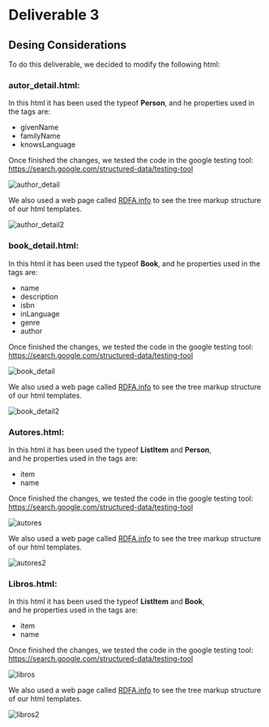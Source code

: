 # Deliverable 3

## Desing Considerations

To do this deliverable, we decided to modify the following html:

### autor_detail.html:
In this html it has been used the typeof __Person__, 
and he properties used in the tags are:
- givenName
- familyName
- knowsLanguage

Once finished the changes, we tested the code in the google testing tool: https://search.google.com/structured-data/testing-tool

![author_detail](https://github.com/projecteweb-fjmm/LlibreriaWeb/blob/master/screenshots/author_detail.png)

We also used a web page called [RDFA.info](http://rdfa.info/play/) to see the tree markup structure of our html templates.

![author_detail2](https://github.com/projecteweb-fjmm/LlibreriaWeb/blob/master/screenshots/author_detail_2.png)

### book_detail.html:
In this html it has been used the typeof __Book__, 
and he properties used in the tags are:
- name
- description
- isbn
- inLanguage
- genre
- author

Once finished the changes, we tested the code in the google testing tool: https://search.google.com/structured-data/testing-tool

![book_detail](https://github.com/projecteweb-fjmm/LlibreriaWeb/blob/master/screenshots/book_detail.png)

We also used a web page called [RDFA.info](http://rdfa.info/play/) to see the tree markup structure of our html templates.

![book_detail2](https://github.com/projecteweb-fjmm/LlibreriaWeb/blob/master/screenshots/book_detail_2.png)


### Autores.html:
In this html it has been used the typeof __ListItem__ and __Person__,  
and he properties used in the tags are:
- item
- name


Once finished the changes, we tested the code in the google testing tool: https://search.google.com/structured-data/testing-tool

![autores](https://github.com/projecteweb-fjmm/LlibreriaWeb/blob/master/screenshots/autores.png)

We also used a web page called [RDFA.info](http://rdfa.info/play/) to see the tree markup structure of our html templates.

![autores2](https://github.com/projecteweb-fjmm/LlibreriaWeb/blob/master/screenshots/autores_2.png)

### Libros.html:
In this html it has been used the typeof __ListItem__ and __Book__,  
and he properties used in the tags are:
- item
- name

Once finished the changes, we tested the code in the google testing tool: https://search.google.com/structured-data/testing-tool

![libros](https://github.com/projecteweb-fjmm/LlibreriaWeb/blob/master/screenshots/libro.png)

We also used a web page called [RDFA.info](http://rdfa.info/play/) to see the tree markup structure of our html templates.

![libros2](https://github.com/projecteweb-fjmm/LlibreriaWeb/blob/master/screenshots/libro_2.png)
